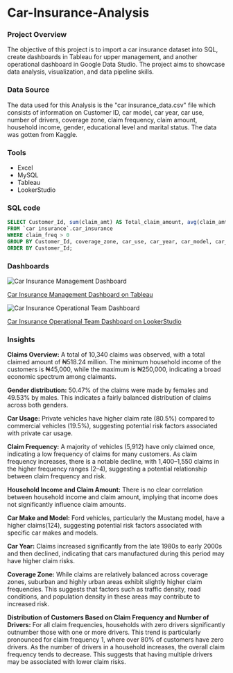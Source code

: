 # Car-Insurance-Analysis

### Project Overview
The objective of this project is to import a car insurance dataset into SQL, create dashboards in Tableau for upper management, and another operational dashboard in Google Data Studio. The project aims to showcase data analysis, visualization, and data pipeline skills.

### Data Source
The data used for this Analysis is the "car insurance_data.csv" file which consists of information on Customer ID, car model, car year, car use, number of drivers, coverage zone, claim frequency, claim amount, household income, gender, educational level and marital status. The data was gotten from Kaggle.

### Tools
- Excel
- MySQL
- Tableau
- LookerStudio


### SQL code
```sql
SELECT Customer_Id, sum(claim_amt) AS Total_claim_amount, avg(claim_amt) AS Average_claim_amount, coverage_zone, car_use, car_year, car_model, car_make, marital_status, parent, gender, car_color, sum(household_income) AS Household_income, sum(kids_driving) AS No_of_Drivers, sum(claim_freq) AS Claim_frequency
FROM `car insurance`.car_insurance
WHERE claim_freq > 0
GROUP BY Customer_Id, coverage_zone, car_use, car_year, car_model, car_make, marital_status, parent, gender, car_color
ORDER BY Customer_Id;
```

### Dashboards

![Car Insurance Management Dashboard](https://github.com/user-attachments/assets/0b16942f-a9b3-419e-b39d-af9732377501)

[Car Insurance Management Dashboard on Tableau](https://public.tableau.com/views/CarInsuranceManagementDashboard/CarInsuranceManagementDashboard?:language=en-US&:sid=&:redirect=auth&:display_count=n&:origin=viz_share_link)


![Car Insurance Operational Team Dashboard](https://github.com/user-attachments/assets/6694846d-814c-492c-87c2-9e826a411105)

[Car Insurance Operational Team Dashboard on LookerStudio](https://lookerstudio.google.com/reporting/fa76356a-e52c-4509-b48f-6811c6ed0891)

### Insights
**Claims Overview:** A total of 10,340 claims was observed, with a total claimed amount of ₦518.24 million. The minimum household income of the customers is ₦45,000, while the maximum is ₦250,000, indicating a broad economic spectrum among claimants.

**Gender distribution:** 50.47% of the claims were made by females and 49.53% by males. This indicates a fairly balanced distribution of claims across both genders.

**Car Usage:** Private vehicles have higher claim rate (80.5%) compared to commercial vehicles (19.5%), suggesting potential risk factors associated with private car usage. 

**Claim Frequency:** A majority of vehicles (5,912) have only claimed once, indicating a low frequency of claims for many customers. As claim frequency increases, there is a notable decline, with 1,400–1,550 claims in the higher frequency ranges (2–4), suggesting a potential relationship between claim frequency and risk.

**Household Income and Claim Amount:** There is no clear correlation between household income and claim amount, implying that income does not significantly influence claim amounts.

**Car Make and Model:** Ford vehicles, particularly the Mustang model, have a higher claims(124), suggesting potential risk factors associated with specific car makes and models.

**Car Year:** Claims increased significantly from the late 1980s to early 2000s and then declined, indicating that cars manufactured during this period may have higher claim risks.

**Coverage Zone:** While claims are relatively balanced across coverage zones, suburban and highly urban areas exhibit slightly higher claim frequencies. This suggests that factors such as traffic density, road conditions, and population density in these areas may contribute to increased risk.

**Distribution of Customers Based on Claim Frequency and Number of Drivers:** For all claim frequencies, households with zero drivers significantly outnumber those with one or more drivers. This trend is particularly pronounced for claim frequency 1, where over 80% of customers have zero drivers. As the number of drivers in a household increases, the overall claim frequency tends to decrease. This suggests that having multiple drivers may be associated with lower claim risks.

